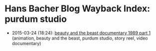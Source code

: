 # Hans Bacher Blog Wayback Index: purdum studio

* 2015-03-24 (18:24): [beauty and the beast documentary 1989 part 1](https://web.archive.org/web/https://one1more2time3.wordpress.com/2015/03/24/beauty-and-the-beast-documentary-1989-part-1/) (animation, beauty and the beast, purdum studio, story reel, video documentary)